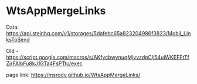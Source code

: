 # WtsAppMergeLinks


Data: https://api.steinhq.com/v1/storages/5dafebc65a823204986f3823/Mobil_LinksToSend

Old - https://script.google.com/macros/s/AKfycbwynuqMjvvzdpClj54uiWKEFFtTfZirFAlbFu8kJ1GTa4FsPTtu/exec

page link: https://msrody.github.io/WtsAppMergeLinks/

